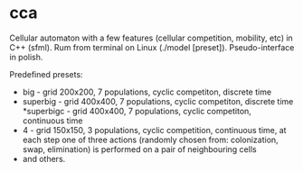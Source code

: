 # cca
Cellular automaton with a few features (cellular competition, mobility, etc) in C++ (sfml). Rum from terminal on Linux (./model [preset]). Pseudo-interface in polish.

Predefined presets: 
* big - grid 200x200, 7 populations, cyclic competiton, discrete time
* superbig - grid 400x400, 7 populations, cyclic competiton, discrete time
*superbigc - grid 400x400, 7 populations, cyclic competiton, continuous time
* 4 - grid 150x150, 3 populations, cyclic competition, continuous time, at each step one of three actions (randomly chosen from: colonization, swap, elimination) is performed on a pair of neighbouring cells
* and others.
